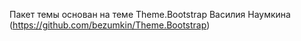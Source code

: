 Пакет темы основан на теме Theme.Bootstrap Василия Наумкина (https://github.com/bezumkin/Theme.Bootstrap)
